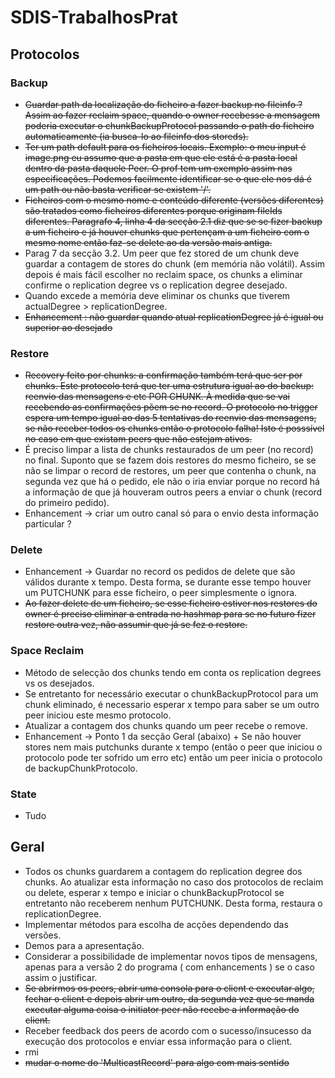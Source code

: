# SDIS-TrabalhosPrat

## Protocolos

### Backup
* ~~Guardar path da localização do ficheiro a fazer backup no fileinfo ? Assim ao fazer reclaim space, quando o owner recebesse a mensagem poderia executar o chunkBackupProtocol passando o path do ficheiro automaticamente (ia busca-lo ao fileinfo dos storeds).~~
* ~~Ter um path default para os ficheiros locais. Exemplo: o meu input é image.png eu assumo que a pasta em que ele está é a pasta local dentro da pasta daquele Peer. O prof tem um exemplo assim nas especificações. Podemos facilmente identificar se o que ele nos dá é um path ou não basta verificar se existem '/'.~~
* ~~Ficheiros com o mesmo nome e conteúdo diferente (versões diferentes) são tratados como ficheiros diferentes porque originam fileIds diferentes. Paragrafo 4, linha 4 da secção 2.1 diz que se se fizer backup a um ficheiro e já houver chunks que pertençam a um ficheiro com o mesmo nome então faz-se delete ao da versão mais antiga.~~
* Parag 7 da secção 3.2. Um peer que fez stored de um chunk deve guardar a contagem de stores do chunk (em memória não volátil). Assim depois é mais fácil escolher no reclaim space, os chunks a eliminar confirme o replication degree vs o replication degree desejado.
* Quando excede a memória deve eliminar os chunks que tiverem actualDegree > replicationDegree.
* ~~Enhancement : não guardar quando atual replicationDegree já é igual ou superior ao desejado~~

### Restore
* ~~Recovery feito por chunks: a confirmação também terá que ser por chunks. Este protocolo terá que ter uma estrutura igual ao do backup: reenvio das mensagens e etc POR CHUNK. À medida que se vai recebendo as confirmações põem se no record. O protocolo no trigger espera um tempo igual ao das 5 tentativas do reenvio das mensagens, se não receber todos os chunks então o protocolo falha! Isto é posssível no caso em que existam peers que não estejam ativos.~~
* É preciso limpar a lista de chunks restaurados de um peer (no record) no final. Suponto que se fazem dois restores do mesmo ficheiro, se se não se limpar o record de restores, um peer que contenha o chunk, na segunda vez que há o pedido, ele não o iria enviar porque no record há a informação de que já houveram outros peers a enviar o chunk (record do primeiro pedido).
* Enhancement -> criar um outro canal só para o envio desta informação particular ?

### Delete
* Enhancement -> Guardar no record os pedidos de delete que são válidos durante x tempo. Desta forma, se durante esse tempo houver um PUTCHUNK para esse ficheiro, o peer simplesmente o ignora.
* ~~Ao fazer delete de um ficheiro, se esse ficheiro estiver nos restores do owner é preciso eliminar a entrada no hashmap para se no futuro fizer restore outra vez, não assumir que já se fez o restore.~~

### Space Reclaim
* Método de selecção dos chunks tendo em conta os replication degrees vs os desejados.
* Se entretanto for necessário executar o chunkBackupProtocol para um chunk eliminado, é necessario esperar x tempo para saber se um outro peer iniciou este mesmo protocolo.
* Atualizar a contagem dos chunks quando um peer recebe o remove.
* Enhancement -> Ponto 1 da secção Geral (abaixo) + Se não houver stores nem mais putchunks durante x tempo (então o peer que iniciou o protocolo pode ter sofrido um erro etc) então um peer inicia o protocolo de backupChunkProtocolo.

### State
* Tudo

## Geral
* Todos os chunks guardarem a contagem do replication degree dos chunks. Ao atualizar esta informação no caso dos protocolos de reclaim ou delete, esperar x tempo e iniciar o chunkBackupProtocol se entretanto não receberem nenhum PUTCHUNK. Desta forma, restaura o replicationDegree.
* Implementar métodos para escolha de acções dependendo das versões.
* Demos para a apresentação.
* Considerar a possibilidade de implementar novos tipos de mensagens, apenas para a versão 2 do programa ( com enhancements ) se o caso assim o justificar.
* ~~Se abrirmos os peers, abrir uma consola para o client e executar algo, fechar o client e depois abrir um outro, da segunda vez que se manda executar alguma coisa o initiator peer não recebe a informação do client.~~
* Receber feedback dos peers de acordo com o sucesso/insucesso da execução dos protocolos e enviar essa informação para o client.
* rmi
* ~~mudar o nome do 'MulticastRecord' para algo com mais sentido~~
